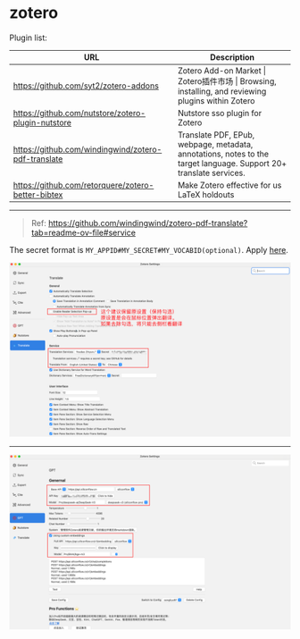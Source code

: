 # zotero

Plugin list:

| URL                                                   | Description                                                                                                        |
| ----------------------------------------------------- | ------------------------------------------------------------------------------------------------------------------ |
| <https://github.com/syt2/zotero-addons>               | Zotero Add-on Market \| Zotero插件市场 \| Browsing, installing, and reviewing plugins within Zotero                |
| <https://github.com/nutstore/zotero-plugin-nutstore>  | Nutstore sso plugin for Zotero                                                                                     |
| <https://github.com/windingwind/zotero-pdf-translate> | Translate PDF, EPub, webpage, metadata, annotations, notes to the target language. Support 20+ translate services. |
| <https://github.com/retorquere/zotero-better-bibtex>  | Make Zotero effective for us LaTeX holdouts                                                                        |

---

> Ref: <https://github.com/windingwind/zotero-pdf-translate?tab=readme-ov-file#service>

The secret format is `MY_APPID#MY_SECRET#MY_VOCABID(optional)`. Apply [here](https://ai.youdao.com/console).

![](assets/zotero/2025-07-06-13-43-45.png)

---

![](assets/zotero/2025-07-06-13-45-01.png)
